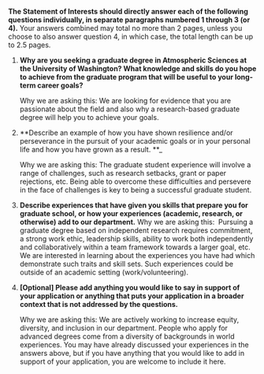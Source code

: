 **The Statement of Interests should directly answer each of the following questions individually, in separate paragraphs numbered 1 through 3 (or 4).** Your answers combined may total no more than 2 pages, unless you choose to also answer question 4, in which case, the total length can be up to 2.5 pages.

1. **Why are you seeking a graduate degree in Atmospheric Sciences at the University of Washington? What knowledge and skills do you hope to achieve from the graduate program that will be useful to your long-term career goals?**
   
    Why we are asking this: We are looking for evidence that you are passionate about the field and also why a research-based graduate degree will help you to achieve your goals.
    
2. **Describe an example of how you have shown resilience and/or perseverance in the pursuit of your academic goals or in your personal life and how you have grown as a result. **_
     
    Why we are asking this: The graduate student experience will involve a range of challenges, such as research setbacks, grant or paper rejections, etc. Being able to overcome these difficulties and persevere in the face of challenges is key to being a successful graduate student.

3. **Describe experiences that have given you skills that prepare you for graduate school, or how your experiences (academic, research, or otherwise) add to our department.**
    Why we are asking this:  Pursuing a graduate degree based on independent research requires commitment, a strong work ethic, leadership skills, ability to work both independently and collaboratively within a team framework towards a larger goal, etc. We are interested in learning about the experiences you have had which demonstrate such traits and skill sets. Such experiences could be outside of an academic setting (work/volunteering).

4. **[Optional] Please add anything you would like to say in support of your application or anything that puts your application in a broader context that is not addressed by the questions.**
   
    Why we are asking this: We are actively working to increase equity, diversity, and inclusion in our department. People who apply for advanced degrees come from a diversity of backgrounds in world experiences. You may have already discussed your experiences in the answers above, but if you have anything that you would like to add in support of your application, you are welcome to include it here.